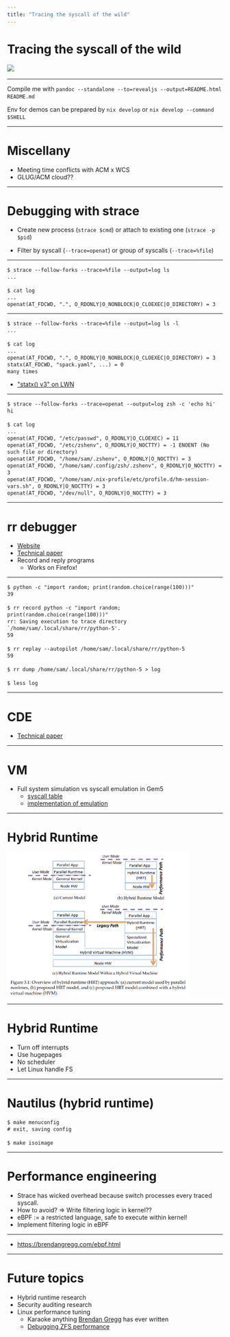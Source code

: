 ```yaml
---
title: "Tracing the syscall of the wild"
---
```


# Tracing the syscall of the wild

<img src="https://mpd-biblio-covers.imgix.net/9780812504323.jpg?w=900" style="height: 35vw;" />

--------

Compile me with `pandoc --standalone --to=revealjs --output=README.html README.md`

Env for demos can be prepared by `nix develop` or `nix develop --command $SHELL`

--------

# Miscellany

- Meeting time conflicts with ACM x WCS
- GLUG/ACM cloud??

---------

# Debugging with strace

- Create new process (`strace $cmd`) or attach to existing one (`strace -p $pid`)

- Filter by syscall (`--trace=openat`) or group of syscalls (`--trace=%file`)

--------

```
$ strace --follow-forks --trace=%file --output=log ls
...

$ cat log
...
openat(AT_FDCWD, ".", O_RDONLY|O_NONBLOCK|O_CLOEXEC|O_DIRECTORY) = 3
```

--------

```
$ strace --follow-forks --trace=%file --output=log ls -l
...

$ cat log
...
openat(AT_FDCWD, ".", O_RDONLY|O_NONBLOCK|O_CLOEXEC|O_DIRECTORY) = 3
statx(AT_FDCWD, "spack.yaml", ...) = 0
many times
```

- ["statx() v3" on LWN](https://lwn.net/Articles/707602/)

---------

```
$ strace --follow-forks --trace=openat --output=log zsh -c 'echo hi'
hi

$ cat log
...
openat(AT_FDCWD, "/etc/passwd", O_RDONLY|O_CLOEXEC) = 11
openat(AT_FDCWD, "/etc/zshenv", O_RDONLY|O_NOCTTY) = -1 ENOENT (No such file or directory)
openat(AT_FDCWD, "/home/sam/.zshenv", O_RDONLY|O_NOCTTY) = 3
openat(AT_FDCWD, "/home/sam/.config/zsh/.zshenv", O_RDONLY|O_NOCTTY) = 3
openat(AT_FDCWD, "/home/sam/.nix-profile/etc/profile.d/hm-session-vars.sh", O_RDONLY|O_NOCTTY) = 3
openat(AT_FDCWD, "/dev/null", O_RDONLY|O_NOCTTY) = 3
```

--------

# rr debugger

- [Website](https://rr-project.org/)
- [Technical paper](https://arxiv.org/pdf/1705.05937.pdf)
- Record and reply programs
  - Works on Firefox!

--------

```
$ python -c "import random; print(random.choice(range(100)))"
39

$ rr record python -c "import random; print(random.choice(range(100)))"
rr: Saving execution to trace directory `/home/sam/.local/share/rr/python-5'.
59

$ rr replay --autopilot /home/sam/.local/share/rr/python-5
59

$ rr dump /home/sam/.local/share/rr/python-5 > log

$ less log

```

--------

# CDE

- [Technical paper](https://www.usenix.org/events/atc11/tech/final_files/GuoEngler.pdf)

--------

# VM

- Full system simulation vs syscall emulation in Gem5
  - [syscall table](https://github.com/gem5/gem5/blob/5de8ca95506a5f15bfbfdd2ca9babd282a882d1f/src/arch/arm/linux/process.cc#L127)
  - [implementation of emulation](https://github.com/gem5/gem5/blob/7b9364b5c0e0a211449c2974c31f9c5a4176557d/src/sim/syscall_emul.hh#L2622)

--------

# Hybrid Runtime

<img src="./hybrid_runtime.png" style="height: 35vw;" />

--------

# Hybrid Runtime

- Turn off interrupts
- Use hugepages
- No scheduler
- Let Linux handle FS

--------

# Nautilus (hybrid runtime)

```
$ make menuconfig
# exit, saving config

$ make isoimage
```

--------

# Performance engineering

- Strace has wicked overhead because switch processes every traced syscall.
- How to avoid? => Write filtering logic in kernel??
- eBPF := a restricted language, safe to execute within kernel!
- Implement filtering logic in eBPF

--------

- <https://brendangregg.com/ebpf.html>

--------

# Future topics

- Hybrid runtime research
- Security auditing research
- Linux performance tuning
  - Karaoke anything [Brendan Gregg](https://brendangregg.com/) has ever written
  - [Debugging ZFS performance](https://brendangregg.com/blog/2021-09-06/zfs-is-mysteriously-eating-my-cpu.html)
